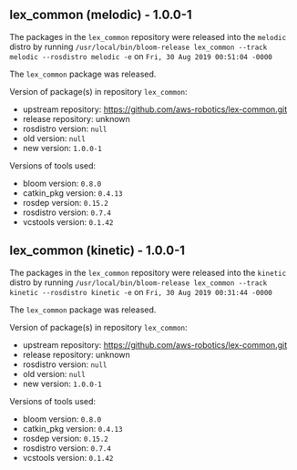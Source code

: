 ## lex_common (melodic) - 1.0.0-1

The packages in the `lex_common` repository were released into the `melodic` distro by running `/usr/local/bin/bloom-release lex_common --track melodic --rosdistro melodic -e` on `Fri, 30 Aug 2019 00:51:04 -0000`

The `lex_common` package was released.

Version of package(s) in repository `lex_common`:

- upstream repository: https://github.com/aws-robotics/lex-common.git
- release repository: unknown
- rosdistro version: `null`
- old version: `null`
- new version: `1.0.0-1`

Versions of tools used:

- bloom version: `0.8.0`
- catkin_pkg version: `0.4.13`
- rosdep version: `0.15.2`
- rosdistro version: `0.7.4`
- vcstools version: `0.1.42`


## lex_common (kinetic) - 1.0.0-1

The packages in the `lex_common` repository were released into the `kinetic` distro by running `/usr/local/bin/bloom-release lex_common --track kinetic --rosdistro kinetic -e` on `Fri, 30 Aug 2019 00:31:44 -0000`

The `lex_common` package was released.

Version of package(s) in repository `lex_common`:

- upstream repository: https://github.com/aws-robotics/lex-common.git
- release repository: unknown
- rosdistro version: `null`
- old version: `null`
- new version: `1.0.0-1`

Versions of tools used:

- bloom version: `0.8.0`
- catkin_pkg version: `0.4.13`
- rosdep version: `0.15.2`
- rosdistro version: `0.7.4`
- vcstools version: `0.1.42`


